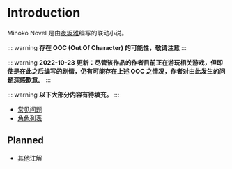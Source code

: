 # Introduction

Minoko Novel 是由[夜坂雅](https://shadowrz.github.io)编写的联动小说。

::: warning
**存在 OOC (Out Of Character) 的可能性，敬请注意**
:::

::: warning
**2022-10-23 更新：尽管该作品的作者目前正在游玩相关游戏，但即使是在此之后编写的剧情，仍有可能存在上述 OOC 之情况，作者对由此发生的问题深感歉意。**
:::

::: warning
**以下大部分内容有待填充。**
:::

* [常见问题](faq.md)
* [角色列表](characters/)

## Planned

* 其他注解
